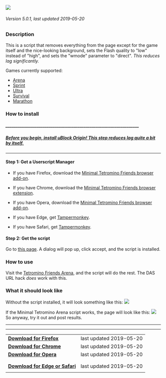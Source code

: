  ![](http://i.imgur.com/1njY7qe.png)
###### Version 5.0.1, last updated 2019-05-20

### Description
This is a script that removes everything from the page except for the game itself and the nice-looking background, sets the Flash quality to "low" instead of "high", and sets the "wmode" parameter to "direct". *This reduces lag significantly.*

Games currently supported:
* [Arena](http://www.tetrisfriends.com/games/Live/game.php)
* [Sprint](http://www.tetrisfriends.com/games/Sprint/game.php)
* [Ultra](http://www.tetrisfriends.com/games/Ultra/game.php)
* [Survival](http://www.tetrisfriends.com/games/Survival/game.php)
* [Marathon](http://www.tetrisfriends.com/games/Marathon/game.php)

### How to install

##### _________________________________________________________________
##### **[Before you begin, install uBlock Origin! This step reduces lag quite a bit by itself.](https://github.com/gorhill/uBlock/#chromium)**
___

#### Step 1: Get a Userscript Manager
* If you have Firefox, download the [Minimal Tetromino Friends browser add-on](https://addons.mozilla.org/firefox/addon/mtf/).

* If you have Chrome, download the [Minimal Tetromino Friends browser extension](https://chrome.google.com/webstore/detail/minimal-tetromino-friends/jmcfgfebjmfodjnmgicmkpkbpbfelhki).

* If you have Opera, download the [Minimal Tetromino Friends browser add-on](https://addons.opera.com/extensions/details/minimal-tetromino-friends/).

* If you have Edge, get [Tampermonkey](https://www.microsoft.com/store/apps/9NBLGGH5162S).

* If you have Safari, get [Tampermonkey](https://safari.tampermonkey.net/tampermonkey.safariextz).

#### Step 2: Get the script
Go to [this page](https://raw.githubusercontent.com/TSTman/mtf/5.0.1/mtf.user.js). A dialog will pop up, click accept, and the script is installed.

### How to use

Visit the [Tetromino Friends Arena](http://www.tetrisfriends.com/games/Live/game.php), and the script will do the rest. The DAS URL hack *does* work with this.

### What it should look like
Without the script installed, it will look something like this:
![](http://i.imgur.com/08BJLH4.png)

If the Minimal Tetromino Arena script works, the page will look like this:
![](http://i.imgur.com/RL8nTBB.png)
So anyway, try it out and post results.

---
---
|||
--- | ---:
**[Download for Firefox](https://addons.mozilla.org/firefox/addon/mtf/)** | last updated 2019-05-20 |
**[Download for Chrome](https://chrome.google.com/webstore/detail/minimal-tetromino-friends/jmcfgfebjmfodjnmgicmkpkbpbfelhki)** | last updated 2019-05-20 |
**[Download for Opera](https://addons.opera.com/en/extensions/details/minimal-tetromino-friends/)** | last updated 2019-05-20 |
|||
|||
**[Download for Edge or Safari](https://raw.githubusercontent.com/TSTman/mtf/5.0.1/mtf.user.js)** | last updated 2019-05-20 |
|||size=1]last updated 2019-05-20[/size]
